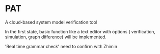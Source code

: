 # PAT
A cloud-based system model verification tool

In the first state, basic function like a text editor with options ( verification, simulation, graph difference) will be implemented. 

'Real time grammar check' need to confirm with Zhimin
